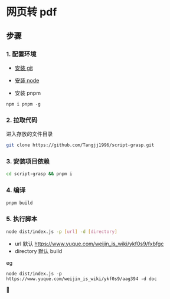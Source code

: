 # 网页转 pdf

## 步骤

### 1. 配置环境

- [安装 git](https://git-scm.com/)

- [安装 node](https://nodejs.org/en/)

- 安装 pnpm

```
npm i pnpm -g
```

### 2. 拉取代码

进入存放的文件目录

```bash
git clone https://github.com/Tangjj1996/script-grasp.git
```

### 3. 安装项目依赖

```bash
cd script-grasp && pnpm i
```

### 4. 编译

```bash
pnpm build
```

### 5. 执行脚本

```bash
node dist/index.js -p [url] -d [directory]
```

- url 默认 https://www.yuque.com/weijin_is_wiki/ykf0s9/fxbfgc
- directory 默认 build

eg

```
node dist/index.js -p https://www.yuque.com/weijin_is_wiki/ykf0s9/aag394 -d doc
```

🎉
